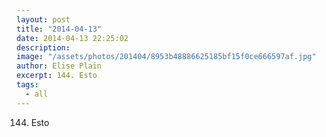 ```yaml
---
layout: post
title: "2014-04-13"
date: 2014-04-13 22:25:02
description: 
image: "/assets/photos/201404/8953b48886625185bf15f0ce666597af.jpg"
author: Elise Plain
excerpt: 144. Esto
tags: 
  - all
---
```


144. Esto
<p></p>
